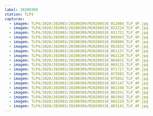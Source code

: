 ```yaml
---
label: 20200309
station: TLP4
capturas:
  - imagem: TLP4/2020/202003/20200309/M20200310_012804_TLP_4P.jpg
  - imagem: TLP4/2020/202003/20200309/M20200310_022224_TLP_4P.jpg
  - imagem: TLP4/2020/202003/20200309/M20200310_031721_TLP_4P.jpg
  - imagem: TLP4/2020/202003/20200309/M20200310_045043_TLP_4P.jpg
  - imagem: TLP4/2020/202003/20200309/M20200310_050804_TLP_4P.jpg
  - imagem: TLP4/2020/202003/20200309/M20200310_052833_TLP_4P.jpg
  - imagem: TLP4/2020/202003/20200309/M20200310_061137_TLP_4P.jpg
  - imagem: TLP4/2020/202003/20200309/M20200310_062120_TLP_4P.jpg
  - imagem: TLP4/2020/202003/20200309/M20200310_064832_TLP_4P.jpg
  - imagem: TLP4/2020/202003/20200309/M20200310_065115_TLP_4P.jpg
  - imagem: TLP4/2020/202003/20200309/M20200310_071717_TLP_4P.jpg
  - imagem: TLP4/2020/202003/20200309/M20200310_073503_TLP_4P.jpg
  - imagem: TLP4/2020/202003/20200309/M20200310_075032_TLP_4P.jpg
  - imagem: TLP4/2020/202003/20200309/M20200310_081147_TLP_4P.jpg
  - imagem: TLP4/2020/202003/20200309/M20200310_081348_TLP_4P.jpg
  - imagem: TLP4/2020/202003/20200309/M20200310_081551_TLP_4P.jpg
  - imagem: TLP4/2020/202003/20200309/M20200310_081942_TLP_4P.jpg
  - imagem: TLP4/2020/202003/20200309/M20200310_082228_TLP_4P.jpg
  - imagem: TLP4/2020/202003/20200309/M20200310_083141_TLP_4P.jpg
---
```


